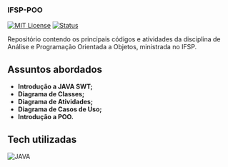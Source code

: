 ### IFSP-POO
[![MIT License](https://img.shields.io/badge/License-MIT-green.svg)](https://choosealicense.com/licenses/mit/)  [![Status](https://img.shields.io/badge/Status-Conclu%C3%ADdo-%2322af2e?style=flat)](https://choosealicense.com/licenses/mit/)

Repositório contendo os principais códigos e atividades da disciplina de Análise e Programação Orientada a Objetos, ministrada no IFSP.

## Assuntos abordados

- **Introdução a JAVA SWT;**
- **Diagrama de Classes;**
- **Diagrama de Atividades;**
- **Diagrama de Casos de Uso;**
- **Introdução a POO.**

## Tech utilizadas

![JAVA](https://img.shields.io/badge/JAVA-239120?&style=for-the-badge&logo=java&logoColor=white)



